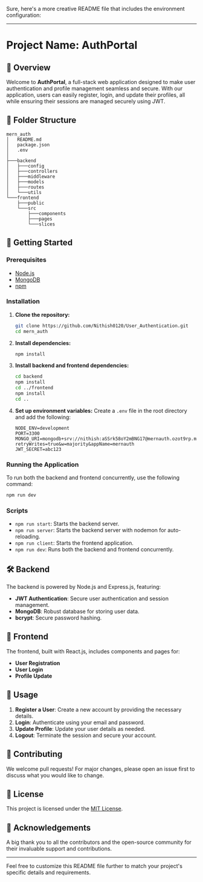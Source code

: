 Sure, here's a more creative README file that includes the environment configuration:

---

# Project Name: AuthPortal

## 🌟 Overview
Welcome to **AuthPortal**, a full-stack web application designed to make user authentication and profile management seamless and secure. With our application, users can easily register, login, and update their profiles, all while ensuring their sessions are managed securely using JWT.

## 📁 Folder Structure
```
mern_auth
│   README.md
│   package.json
│   .env
│
├───backend
│   ├───config
│   ├───controllers
│   ├───middleware
│   ├───models
│   ├───routes
│   └───utils
└───frontend
    ├───public
    └───src
        ├───components
        ├───pages
        └───slices
```

## 🚀 Getting Started

### Prerequisites
- [Node.js](https://nodejs.org/)
- [MongoDB](https://www.mongodb.com/)
- [npm](https://www.npmjs.com/)

### Installation
1. **Clone the repository:**
   ```sh
   git clone https://github.com/Nithish0120/User_Authentication.git
   cd mern_auth
   ```

2. **Install dependencies:**
   ```sh
   npm install
   ```

3. **Install backend and frontend dependencies:**
   ```sh
   cd backend
   npm install
   cd ../frontend
   npm install
   cd ..
   ```

4. **Set up environment variables:**
   Create a `.env` file in the root directory and add the following:
   ```env
   NODE_ENV=development
   PORT=3300
   MONGO_URI=mongodb+srv://nithish:aSSrk58oY2mBNG17@mernauth.ozot9rp.mongodb.net/mernauth?retryWrites=true&w=majority&appName=mernauth
   JWT_SECRET=abc123
   ```

### Running the Application
To run both the backend and frontend concurrently, use the following command:
```sh
npm run dev
```

### Scripts
- `npm run start`: Starts the backend server.
- `npm run server`: Starts the backend server with nodemon for auto-reloading.
- `npm run client`: Starts the frontend application.
- `npm run dev`: Runs both the backend and frontend concurrently.

## 🛠 Backend
The backend is powered by Node.js and Express.js, featuring:
- **JWT Authentication**: Secure user authentication and session management.
- **MongoDB**: Robust database for storing user data.
- **bcrypt**: Secure password hashing.

## 🎨 Frontend
The frontend, built with React.js, includes components and pages for:
- **User Registration**
- **User Login**
- **Profile Update**

## 📝 Usage
1. **Register a User**: Create a new account by providing the necessary details.
2. **Login**: Authenticate using your email and password.
3. **Update Profile**: Update your user details as needed.
4. **Logout**: Terminate the session and secure your account.

## 🤝 Contributing
We welcome pull requests! For major changes, please open an issue first to discuss what you would like to change.

## 📜 License
This project is licensed under the [MIT License](https://choosealicense.com/licenses/mit/).

## 🎉 Acknowledgements
A big thank you to all the contributors and the open-source community for their invaluable support and contributions.

---

Feel free to customize this README file further to match your project's specific details and requirements.
